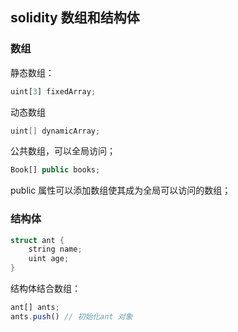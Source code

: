 ## solidity 数组和结构体

### 数组

静态数组：

```js
uint[3] fixedArray; 
```


动态数组

```c++
uint[] dynamicArray;
```

公共数组，可以全局访问；

```js
Book[] public books;
```

public 属性可以添加数组使其成为全局可以访问的数组；


### 结构体

```C++
struct ant {
    string name;
    uint age;
}
```

结构体结合数组：
```js
ant[] ants;
ants.push() // 初始化ant 对象
```


